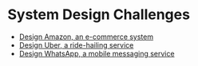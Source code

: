 # System Design Challenges

- [Design Amazon, an e-commerce system](amazon)
- [Design Uber, a ride-hailing service](uber)
- [Design WhatsApp, a mobile messaging service](whatsapp)
